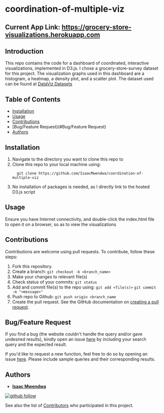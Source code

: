 # coordination-of-multiple-viz

## Current App Link: https://grocery-store-visualizations.herokuapp.com

## Introduction
This repo contains the code for a dashboard of coordinated, interactive visualizations, implemented in D3.js. I chose a grocery-store-survey dataset for this project. The visualization graphs used in this dashboard are a histogram, a heatmap, a density plot, and a scatter plot.
The dataset used can be found at [DataViz Datasets](https://github.com/IsaacMwendwa/dataViz-datasets)

## Table of Contents
* [Installation](#Installation)
* [Usage](#Usage)
* [Contributions](#Contributions)
* [Bug/Feature Request)(#Bug/Feature Request)
* [Authors](#Authors)

## Installation
1. Navigate to the directory you want to clone this repo to
2. Clone this repo to your local machine using:
    ```
      git clone https://github.com/IsaacMwendwa/coordination-of-multiple-viz
    ```
3. No installation of packages is needed, as I directly link to the hosted D3.js script

## Usage
Ensure you have Internet connectivity, and double-click the index.html file to open it on a browser, so as to view the visualizations

## Contributions
Contributions are welcome using pull requests. To contribute, follow these steps:
1. Fork this repository.
2. Create a branch: `git checkout -b <branch_name>`
3. Make your changes to relevant file(s)
4. Check status of your commits: `git status`
6. Add and commit file(s) to the repo using:
    `git add <file(s)>`
    `git commit -m "<message>"`
8. Push repo to Github: `git push origin <branch_name`
9. Create the pull request. See the GitHub documentation on [creating a pull request](https://help.github.com/en/github/collaborating-with-issues-and-pull-requests/creating-a-pull-request).

## Bug/Feature Request

If you find a bug (the website couldn't handle the query and/or gave undesired results), kindly open an issue [here](https://github.com/IsaacMwendwa/coordination-of-multiple-viz/issues/new) by including your search query and the expected result.

If you'd like to request a new function, feel free to do so by opening an issue [here](https://github.com/IsaacMwendwa/coordination-of-multiple-viz/issues/new). Please include sample queries and their corresponding results.

## Authors

* **[Isaac Mwendwa](https://github.com/IsaacMwendwa)**
    
[![github follow](https://img.shields.io/github/followers/IsaacMwendwa?label=Follow_on_GitHub)](https://github.com/IsaacMwendwa)


See also the list of [Contributors](https://github.com/IsaacMwendwa/coordination-of-multiple-viz/contributors) who participated in this project.


